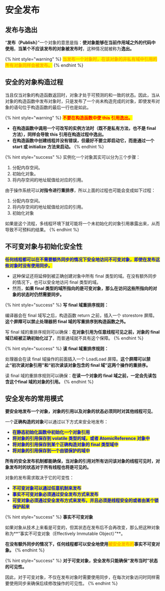 # 安全发布

## 发布与逸出

“**发布（Publish）**”一个对象的意思是指：**使对象能够在当前作用域之外的代码中使用**。**当某个不应该发布的对象被发布时**，这种情况就被称为**逸出。**

{% hint style="warning" %}
<mark style="color:orange;">**当发布一个对象时，在该对象的非私有域中引用的所有对象同样会被发布。**</mark>
{% endhint %}

## 安全的对象构造过程

当且仅当对象的构造函数返回时，对象才处于可预测的和一致的状态。因此，当从对象的构造函数中发布对象时，只是发布了一个尚未构造完成的对象，即使发布对象的语句位于构造函数的最后一行也是如此。

{% hint style="warning" %}
<mark style="color:red;">**不要在构造函数中使 this 引用逸出。**</mark>

* **在构造函数中调用一个可改写的实例方法时（既不是私有方法，也不是 final 方法），同样会导致 this 引用在构造过程中逸出。**
* **在构造函数中创建线程并没有错误，但最好不要立即启动它，而是通过一个 start 或 initialize 方法来启动。**
{% endhint %}

{% hint style="success" %}
实例化一个对象其实可以分为三个步骤：

1. 分配内存空间。
2. 初始化对象。
3. 将内存空间的地址赋值给对应的引用。

由于操作系统可以**对指令进行重排序**，所以上面的过程也可能会变成如下过程：

1. 分配内存空间。
2. 将内存空间的地址赋值给对应的引用。
3. 初始化对象

如果是这个流程，多线程环境下就可能将一个未初始化的对象引用暴露出来，从而导致不可预料的结果。
{% endhint %}

## 不可变对象与初始化安全性

<mark style="color:blue;">**任何线程都可以在不需要额外同步的情况下安全地访问不可变对象，即使在发布这些对象时没有使用同步。**</mark>

* 这种保证还将延伸到被正确创建对象中所有 final 类型的域。在没有额外同步的情况下，也可以安全地访问 final 类型的域。
* 然而，**如果 final 类型的域所指向的是可变对象，那么在访问这些所指向的对象的状态时仍然需要同步。**

{% hint style="success" %}
**写 final 域重排序规则：**

编译器会在 final 域写之后，构造函数 return 之前，插入一个 storestore 屏障。**这个屏障可以禁止处理器把 final 域的写重排序到构造函数之外。**

写 final 域的重排序规则可以确保：**在对象引用为任意线程可见之前，对象的 final 域已经被正确初始化过了**，而普通域就不具有这个保障。
{% endhint %}

{% hint style="success" %}
**读 final 域重排序规则：**

处理器会在读 final 域操作的前面插入一个 LoadLoad 屏障。**这个屏障可以禁止“初次读对象引用”和“初次读该对象包含的 final 域”这两个操作的重排序。**

读 final 域的重排序规则可以确保：**在读一个对象的 final 域之前，一定会先读包含这个final 域的对象的引用。**
{% endhint %}

## 安全发布的常用模式

**要安全地发布一个对象，对象的引用以及对象的状态必须同时对其他线程可见**。

一个**正确构造的对象**可以通过以下方式来安全地发布：

* <mark style="color:blue;">**在静态初始化函数中初始化一个对象引用**</mark>
* <mark style="color:blue;">**将对象的引用保存到 volatile 类型的域，或者 AtomicReference 对象中**</mark>
* <mark style="color:blue;">**将对象的引用保存到某个正确构造对象的 final 类型域中**</mark>
* <mark style="color:blue;">**将对象的引用保存到一个由锁保护的域中**</mark>

**所有的安全发布机制都能确保，当对象的引用对所有访问该对象的线程可见时，对象发布时的状态对于所有线程也将是可见的。**

对象的发布需求取决于它的可变性：

* <mark style="color:blue;">**不可变对象可以通过任意机制来发布**</mark>
* <mark style="color:blue;">**事实不可变对象必须通过安全发布方式来发布**</mark>
* <mark style="color:blue;">**可变对象必须通过安全发布方式来发布，并且必须是线程安全的或者由某个锁保护起来**</mark>

{% hint style="success" %}
**事实不可变对象**

如果对象从技术上来看是可变的，但其状态在发布后不会再改变，那么把这种对象称为**“事实不可变对象（Effectively Immutable Object）”**。

**在没有额外同步的情况下，任何线程都可以安全地使用**<mark style="color:orange;">**被安全发布的**</mark>**事实不可变对象。**
{% endhint %}

{% hint style="success" %}
**对于可变对象，安全发布只能确保“发布当时”状态的可见性。**

因此，对于可变对象，不仅在发布对象时需要使用同步，在每次对象访问时同样需要使用同步来确保后续修改操作的可见性。
{% endhint %}
